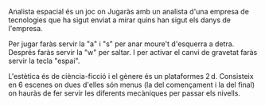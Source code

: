 Analista espacial és un joc on Jugaràs amb un analista d'una empresa de tecnologies que ha sigut enviat a mirar quins han sigut els danys de l'empresa.

Per jugar faràs servir la "a" i "s" per anar moure't d'esquerra a detra. Després faràs servir la "w" per saltar. I per activar el canvi de gravetat faràs servir la tecla "espai".

L'estètica és de ciència-ficció i el gènere és un plataformes 2 d. Consisteix en 6 escenes on dues d'elles són menus (la del començament i la del final) on hauràs de fer servir les diferents mecàniques per passar els nivells. 

